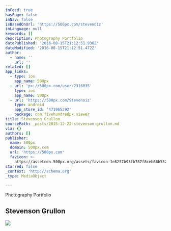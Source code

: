 ```yaml
---
inFeed: true
hasPage: false
inNav: false
isBasedOnUrl: 'https://500px.com/stevenoiz'
inLanguage: null
keywords: []
description: Photography Portfolio
datePublished: '2016-08-15T21:12:51.938Z'
dateModified: '2016-08-15T21:12:51.472Z'
author:
  - name: ''
    url: ''
related: []
app_links:
  - type: ios
    app_name: 500px
  - url: 'px://500px.com/user/2316035'
    type: ios
    app_name: 500px
  - url: 'https://500px.com/Stevenoiz'
    type: android
    app_store_id: '471965292'
    package: com.fivehundredpx.viewer
title: Stevenson Grullon
sourcePath: _posts/2015-12-22-stevenson-grullon.md
via: {}
authors: []
publisher:
  name: 500px
  domain: 500px.com
  url: 'https://500px.com'
  favicon: >-
    https://assetcdn.500px.org/assets/favicon-1e8257b93fb787f8ceb66b5522ee853c.ico
starred: false
_context: 'http://schema.org'
_type: MediaObject

---
```

Photography Portfolio

<article style=""><h1>Stevenson Grullon</h1><img src="https://s3-us-west-2.amazonaws.com/the-grid-img/p/429b38e9e9e10481b2c4ea4167e683a1bcb7aa17.jpg" /></article>